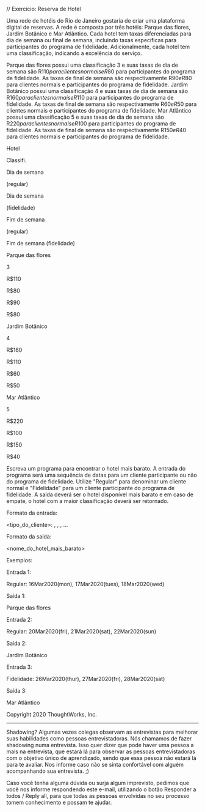 // Exercício: Reserva de Hotel

Uma rede de hotéis do Rio de Janeiro gostaria de criar uma plataforma digital de reservas. A rede é composta por três hotéis: Parque das flores, Jardim Botânico e Mar Atlântico. Cada hotel tem taxas diferenciadas para dia de semana ou final de semana, incluindo taxas específicas para participantes do programa de fidelidade. Adicionalmente, cada hotel tem uma classificação, indicando a excelência do serviço. 

Parque das flores possui uma classificação 3 e suas taxas de dia de semana são R$110 para clientes normais e R$80 para participantes do programa de fidelidade. As taxas de final de semana são respectivamente R$90 e R$80 para clientes normais e participantes do programa de fidelidade.
Jardim Botânico possui uma classificação 4 e suas taxas de dia de semana são R$160 para clientes normais e R$110 para participantes do programa de fidelidade. As taxas de final de semana são respectivamente R$60 e R$50 para clientes normais e participantes do programa de fidelidade.
Mar Atlântico possui uma classificação 5 e suas taxas de dia de semana são R$220 para clientes normais e R$100 para participantes do programa de fidelidade. As taxas de final de semana são respectivamente R$150 e R$40 para clientes normais e participantes do programa de fidelidade.
 

Hotel

Classifi.

Dia de semana

(regular)

Dia de semana 

(fidelidade)

Fim de semana

(regular)

Fim de semana
(fidelidade)

Parque das flores

3

R$110

R$80

R$90

R$80

Jardim Botânico

4

R$160

R$110

R$60

R$50

Mar Atlântico

5

R$220

R$100

R$150

R$40

 

Escreva um programa para encontrar o hotel mais barato. A entrada do programa será uma sequência de datas para um cliente participante ou não do programa de fidelidade. Utilize "Regular" para denominar um cliente normal e "Fidelidade" para um cliente participante do programa de fidelidade. A saída deverá ser o hotel disponível mais barato e em caso de empate, o hotel com a maior classificação deverá ser retornado.


Formato da entrada:

<tipo_do_cliente>: <data1>, <data2>, <data3>, …


Formato da saída:

<nome_do_hotel_mais_barato>

 

Exemplos:

Entrada 1:

Regular: 16Mar2020(mon), 17Mar2020(tues), 18Mar2020(wed)

Saída 1:

Parque das flores

 

Entrada 2:

Regular: 20Mar2020(fri), 21Mar2020(sat), 22Mar2020(sun)

Saída 2:

Jardim Botânico

 

Entrada 3:

Fidelidade: 26Mar2020(thur), 27Mar2020(fri), 28Mar2020(sat)

Saída 3:

Mar Atlântico


Copyright 2020 ThoughtWorks, Inc.

---

Shadowing? Algumas vezes colegas observam as entrevistas para melhorar suas habilidades como pessoas entrevistadoras. Nós chamamos de fazer shadowing numa entrevista. Isso quer dizer que pode haver uma pessoa a mais na entrevista, que estará lá para observar as pessoas entrevistadoras com o objetivo único de aprendizado, sendo que essa pessoa não estará lá para te avaliar. Nos informe caso não se sinta confortável com alguém acompanhando sua entrevista. ;)


Caso você tenha alguma dúvida ou surja algum imprevisto, pedimos que você nos informe respondendo este e-mail, utilizando o botão Responder a todos / Reply all, para que todas as pessoas envolvidas no seu processo tomem conhecimento e possam te ajudar. 